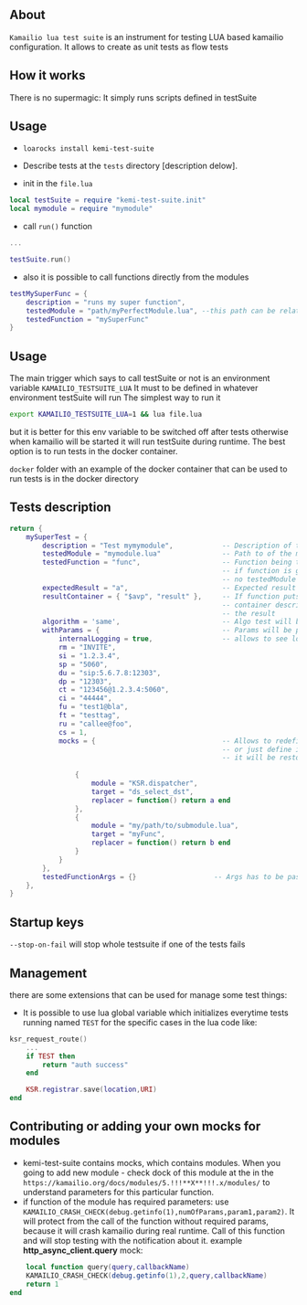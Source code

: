 ## About
`Kamailio lua test suite` is an instrument for testing LUA based kamailio configuration. It allows to create as unit tests as flow tests

## How it works
There is no supermagic: It simply runs scripts defined in testSuite

## Usage

- `loarocks install kemi-test-suite`

- Describe tests at the `tests` directory [description delow].

- init in the `file.lua`
```lua
local testSuite = require "kemi-test-suite.init"
local mymodule = require "mymodule"
```
- call `run()` function
```lua
...

testSuite.run()
```
- also it is possible to call functions directly from the modules
```lua
testMySuperFunc = {
    description = "runs my super function",
    testedModule = "path/myPerfectModule.lua", --this path can be relative. the root path is a path where your main lua file exist: the one included in modparam("app_lua","load","/path/to/main/file.lua")
    testedFunction = "mySuperFunc"
}
```

## Usage
The main trigger which says to call testSuite or not is an environment variable `KAMAILIO_TESTSUITE_LUA`
It must to be defined in whatever environment testSuite will run
The simplest way to run it
```bash
export KAMAILIO_TESTSUITE_LUA=1 && lua file.lua
```
but it is better for this env variable to be switched off after tests otherwise when kamailio will be started it will run testSuite during runtime.
The best option is to run tests in the docker container.

`docker` folder with an example of the docker container that can be used to run tests is in the docker directory

## Tests description
```lua
return {
    mySuperTest = {
        description = "Test mymymodule",            -- Description of the test.                                 REQUIRED
        testedModule = "mymodule.lua"               -- Path to of the module contains testedFunction
        testedFunction = "func",                    -- Function being tested. kamailio here is a global         REQUIRED
                                                    -- if function is global like ksr_requrest_route 
                                                    -- no testedModule param needed.
        expectedResult = "a",                       -- Expected result of tested function
        resultContainer = { "$avp", "result" },     -- If function puts some value into the vp result 
                                                    -- container describes for testSuite where to find 
                                                    -- the result
        algorithm = 'same',                         -- Algo test will be running: same/notSame                  DEFAULT: same
        withParams = {                              -- Params will be passed into mock instead of defaults
            internalLogging = true,                 -- allows to see log messages inside tested functions       DEFAULT: false
            rm = "INVITE",
            si = "1.2.3.4",
            sp = "5060",
            du = "sip:5.6.7.8:12303",
            dp = "12303",
            ct = "123456@1.2.3.4:5060",
            ci = "44444",
            fu = "test1@bla",
            ft = "testtag",
            ru = "callee@foo",
            cs = 1,
            mocks = {                               -- Allows to redefine or define  behaviour of some functions
                                                    -- or just define it for the test if it not exists at all
                                                    -- it will be restored to original state after particular test runs
                                        
                {
                    module = "KSR.dispatcher",
                    target = "ds_select_dst",
                    replacer = function() return a end
                },
                {
                    module = "my/path/to/submodule.lua",
                    target = "myFunc",
                    replacer = function() return b end
                }
            }
        },
        testedFunctionArgs = {}                   -- Args has to be passed into tested function
    },
}
```
## Startup keys
`--stop-on-fail` will stop whole testsuite if one of the tests fails

## Management
there are some extensions that can be used for manage some test things:

- It is possible to use lua global variable which initializes everytime tests running named `TEST` for the specific cases in the lua code like:
```lua
ksr_request_route() 
    ...
    if TEST then
        return "auth success"
    end

    KSR.registrar.save(location,URI)
end
```

## Contributing or adding your own mocks for modules
- kemi-test-suite contains mocks, which contains modules. When you going to add new module - check dock of this module at the in the `https://kamailio.org/docs/modules/5.!!!**X**!!!.x/modules/` to understand parameters for this particular function. 
- if function of the module has required parameters: use `KAMAILIO_CRASH_CHECK(debug.getinfo(1),numOfParams,param1,param2)`. It will protect from the call of the function without required params, because it will crash kamailio during real runtime. Call of this function and will stop testing with the notification about it.
example **http_async_client.query** mock:
```lua
    local function query(query,callbackName) 
    KAMAILIO_CRASH_CHECK(debug.getinfo(1),2,query,callbackName)
    return 1
end
```